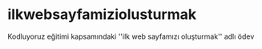 # ilkwebsayfamiziolusturmak
Kodluyoruz eğitimi kapsamındaki ''ilk web sayfamızı oluşturmak'' adlı ödev
